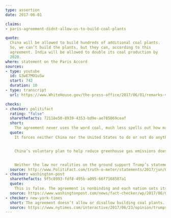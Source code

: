 ```yaml
---
type: assertion
date: 2017-06-01

claims:
- paris-agreement-didnt-allow-us-to-build-coal-plants

quote:
  China will be allowed to build hundreds of additional coal plants.
  So, we can’t build the plants, but they can, according to this
  agreement. India will be allowed to double its coal production by
  2020.
where: statement on the Paris Accord
sources:
- type: youtube
  id: G3wE7MO1uSw
  start: 742
  duration: 10
- type: transcript
  url: https://www.WhiteHouse.gov/the-press-office/2017/06/01/remarks-vice-president-introducing-president-trumps-statement-paris

checks:
- checker: politifact
  rating: "false"
  sharethefacts: 72118e50-8939-4353-bd9e-ae785069ceaf
  short:
    The agreement never uses the word coal, much less spells out how many coal-fired plants any country can build.
  quote:
    It forces neither China nor the United States to do or not do anything.


    China’s voluntary plan to help reduce greenhouse gas emissions does allow emissions to rise until 2030, but it also moves the country away from reliance on coal, and the tangible results have been the cancellation of over 100 new coal-fired plants.


    Neither the law nor realities on the ground support Trump’s statement.
  source: http://www.PolitiFact.com/truth-o-meter/statements/2017/jun/05/donald-trump/donald-trump-wrong-paris-accord-china-and-coal-pla/
- checker: washington-post
  sharethefacts: 9f5c8993-fdf8-495b-a095-66f7168587a1
  quote:
    This is false. The agreement is nonbinding and each nation sets its own targets. There is nothing in the agreement that stops the United States from building coal plants or gives the permission to China or India to build coal plants. In fact, market forces, primarily reduced costs for natural gas, have forced the closure of coal plants. China announced this year that it would cancel plans to build more than 100 coal-fired plants.
  source: https://www.washingtonpost.com/news/fact-checker/wp/2017/06/01/fact-checking-president-trumps-claims-on-the-paris-climate-change-deal/
- checker: new-york-times
  short: The agreement doesn’t allow or disallow building coal plants.
  source: https://www.nytimes.com/interactive/2017/06/23/opinion/trumps-lies.html
---
```

